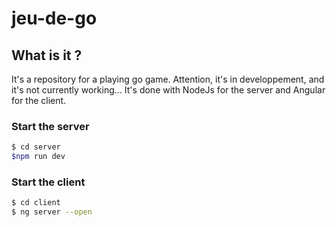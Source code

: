 # jeu-de-go

## What is it ?

It's a repository for a playing go game. Attention, it's in developpement, and it's not currently working...
It's done with NodeJs for the server and Angular for the client.

### Start the server

``` bash
$ cd server
$npm run dev
```

### Start the client

``` bash
$ cd client
$ ng server --open
```
